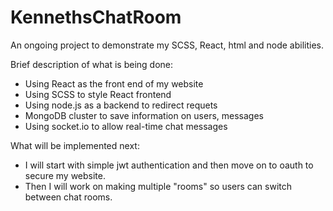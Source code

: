 # KennethsChatRoom
An ongoing project to demonstrate my SCSS, React, html and node abilities.

Brief description of what is being done:
- Using React as the front end of my website
- Using SCSS to style React frontend
- Using node.js as a backend to redirect requets
- MongoDB cluster to save information on users, messages
- Using socket.io to allow real-time chat messages

What will be implemented next:
- I will start with simple jwt authentication and then move on to oauth to secure my website.
- Then I will work on making multiple "rooms" so users can switch between chat rooms.
